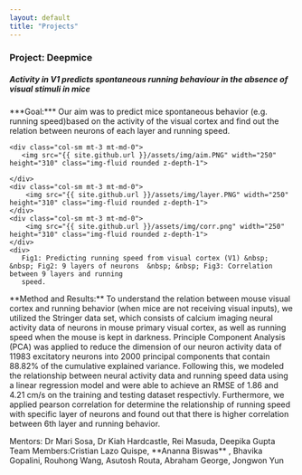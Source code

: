 ```yaml
---
layout: default
title: "Projects"
---
```




<div class="row gx-5 mb-5">
   <h3 class="fw-bold border-bottom pb-3 mb-5">Project: Deepmice</h3>
        <h5> Activity in V1 predicts spontaneous running behaviour in the absence of visual stimuli in mice </h5>
      <p> 
          ***Goal:*** Our aim was to predict mice spontaneous behavior (e.g. running speed)based on the activity of the visual cortex and find out the
          relation between neurons of each layer and running speed. 
      </p>   

    <div class="col-sm mt-3 mt-md-0">
       <img src="{{ site.github.url }}/assets/img/aim.PNG" width="250" height="310" class="img-fluid rounded z-depth-1">
     
    </div>
    <div class="col-sm mt-3 mt-md-0">
        <img src="{{ site.github.url }}/assets/img/layer.PNG" width="250" height="310" class="img-fluid rounded z-depth-1"> 
    </div>
    <div class="col-sm mt-3 mt-md-0">
        <img src="{{ site.github.url }}/assets/img/corr.png" width="250" height="310" class="img-fluid rounded z-depth-1">
    </div>
    <div>
       Fig1: Predicting running speed from visual cortex (V1) &nbsp; &nbsp; Fig2: 9 layers of neurons  &nbsp; &nbsp; Fig3: Correlation between 9 layers and running
       speed.
   </div>
   <div>  
      <p>
        **Method and Results:** To understand the relation between mouse visual cortex and running behavior (when mice are not receiving visual inputs), we utilized
        the Stringer data set, which consists of calcium imaging neural activity data of neurons in mouse primary visual cortex, as well as running speed when the
        mouse is kept in darkness. Principle Component Analysis (PCA) was applied to reduce the dimension of our neuron activity data of 11983 excitatory neurons into
        2000 principal components that contain 88.82% of the cumulative explained variance. Following this, we modeled the relationship between neural activity data
        and running speed data using a linear regression model and were able to achieve an RMSE of 1.86 and 4.21 cm/s on the training and testing dataset respectivly. 
        Furthermore, we applied pearson correlation for determine the relationship of running speed with specific layer of neurons and found out that there is higher
        correlation between 6th layer and running behavior. 
      </p>
      <p>
         Mentors: Dr Mari Sosa, Dr Kiah Hardcastle, Rei Masuda, Deepika Gupta
         Team Members:Cristian Lazo Quispe, **Ananna Biswas** , Bhavika Gopalini, Rouhong Wang, Asutosh Routa, Abraham George, Jongwon Yun
      </p> 
   </div>
</div>

